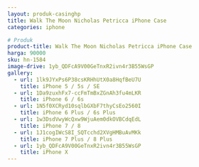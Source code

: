 ```yaml
---
layout: produk-casinghp
title: Walk The Moon Nicholas Petricca iPhone Case
categories: iphone

# Produk
product-title: Walk The Moon Nicholas Petricca iPhone Case
harga: 90000
sku: hn-1584
image-drive: 1yb_QDFcA9V00GeTnxR2ivn4r3B55WsGP
gallery:
  - url: 1lk9JYxPs6P38csKRHhUtX0a8HqfBeU7U
    title: iPhone 5 / 5s / SE
  - url: 1Da9zuxhFx7-ccFmTmBxZGnAh3fu4mLKR
    title: iPhone 6 / 6s
  - url: 1N5f0XCRyd10sqlbGXbF7thyCsEo2560I
    title: iPhone 6 Plus / 6s Plus
  - url: 1w3DsdVwyWcQxw9WjuAem0dkOVBCdqEdL
    title: iPhone 7 / 8
  - url: 1J1cogIWcS8I_SQTcchd2XVgHMBuAvMKk
    title: iPhone 7 Plus / 8 Plus
  - url: 1yb_QDFcA9V00GeTnxR2ivn4r3B55WsGP
    title: iPhone X
---
```

